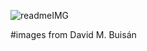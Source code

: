 ![readmeIMG](https://user-images.githubusercontent.com/12174223/71476798-f8a21a80-27f7-11ea-8460-75f3a52cdaa0.png)

#images from  David M. Buisán